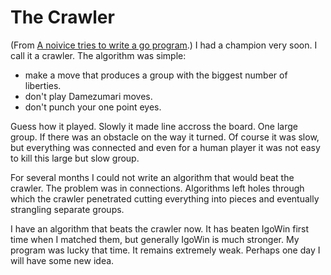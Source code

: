 # The Crawler #
(From [A noivice tries to write a go program](http://senseis.xmp.net/?ANoviceTriesToWriteAGoProgram).)
I had a champion very soon. I call it a crawler. The algorithm was simple:

  * make a move that produces a group with the biggest number of liberties.
  * don't play Damezumari moves.
  * don't punch your one point eyes.

Guess how it played. Slowly it made line accross the board. One large group. If there was an obstacle on the way it turned. Of course it was slow, but everything was connected and even for a human player it was not easy to kill this large but slow group.

For several months I could not write an algorithm that would beat the crawler. The problem was in connections. Algorithms left holes through which the crawler penetrated cutting everything into pieces and eventually strangling separate groups.

I have an algorithm that beats the crawler now. It has beaten IgoWin first time when I matched them, but generally IgoWin is much stronger. My program was lucky that time. It remains extremely weak. Perhaps one day I will have some new idea.